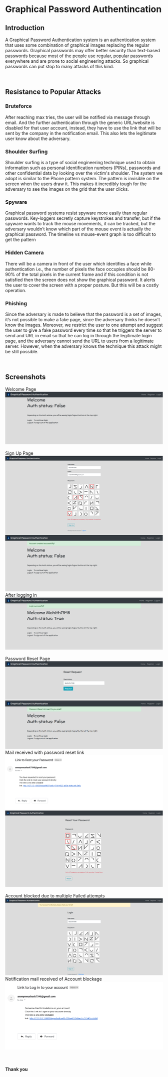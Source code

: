 # Graphical Password Authentincation

## Introduction
A Graphical Password Authentication system is an authentication system that uses some combination of graphical images replacing the regular passwords. Graphical passwords may offer better security than text-based passwords because most of the people use regular, popular passwords everywhere and are prone to social engineering attacks. So graphical passwords can put stop to many attacks of this kind.

<br>

## Resistance to Popular Attacks
### Bruteforce
After reaching max tries, the user will be notified via message through email. And the further authentication through the generic URL/website is disabled for that user account, instead, they have to use the link that will be sent by the company in the notification email. This also lets the legitimate user know about the adversary. 

### Shoulder Surfing
Shoulder surfing is a type of social engineering technique used to obtain information such as personal identification numbers (PINs), passwords and other confidential data by looking over the victim's shoulder. The system we adopt is similar to the Phone pattern system. The pattern is invisible on the screen when the users draw it. This makes it incredibly tough for the adversary to see the images on the grid that the user clicks.

### Spyware
Graphical password systems resist spyware more easily than regular passwords. Key-loggers secretly capture keystrokes and transfer, but if the spyware wants to track the mouse movements, it can be tracked, but the adversary wouldn’t know which part of the mouse event is actually the graphical password. The timeline vs mouse-event graph is too difficult to get the pattern

### Hidden Camera
There will be a camera in front of the user which identifies a face while authentication i.e., the number of pixels the face occupies should be 80-90% of the total pixels in the current frame and if this condition is not satisfied then the screen does not show the graphical password. It alerts the user to cover the screen with a proper posture. But this will be a costly operation. 

### Phishing
Since the adversary is made to believe that the password is a set of images, it’s not possible to make a fake page, since the adversary thinks he doesn’t know the images. Moreover, we restrict the user to one attempt and suggest the user to give a fake password every time so that he triggers the server to send and URL in email so that he can log in through the legitimate login page, and the adversary cannot send the URL to users from a legitimate server. However, when the adversary knows the technique this attack might be still possible. 

<br>

## Screenshots
Welcome Page
![](screenshots/gpwd1.png)
<br> <br>
Sign Up Page
![](screenshots/gpwd2.png)
<br>
![](screenshots/gpwd3.png)
<br>
After logging in
![](screenshots/gpwd4.png)
<br> <br>
Password Reset Page
![](screenshots/gpwd5.png)
<br>
![](screenshots/gpwd6.png)
<br>
Mail received with password reset link
![](screenshots/gpwd7.png)
<br>
![](screenshots/gpwd8.png)
<br> <br>
Account blocked due to multiple Failed attempts
![](screenshots/gpwd9.png)
<br> Notification mail received of Account blockage
![](screenshots/gpwd10.png)

<br>

#### Thank you

